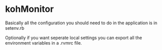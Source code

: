# kohMonitor

Basically all the configuration you should need to do in the application is in setenv.rb

Optionally if you want seperate local settings you can export all the environment variables in a .rvmrc file.

